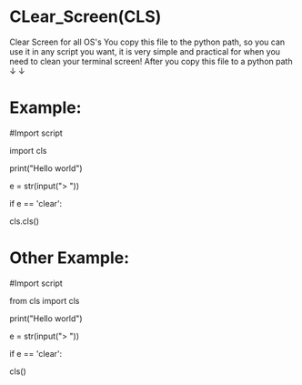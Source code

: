 # CLear_Screen(CLS)
Clear Screen for all OS's
You copy this file to the python path, so you can use it in any script you want, it is very simple and practical for when you need to clean your terminal screen!
After you copy this file to a python path
↓
↓
# Example:
#Import script

import cls

print("Hello world")


e = str(input("> "))

if e == 'clear':

   cls.cls()

# Other Example: 

#Import script

from cls import cls

print("Hello world")

e = str(input("> "))

if e == 'clear':

   cls()


